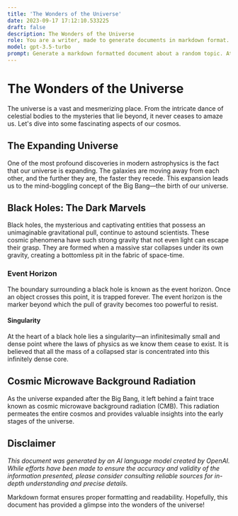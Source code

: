 ```yaml
---
title: 'The Wonders of the Universe'
date: 2023-09-17 17:12:10.533225
draft: false
description: The Wonders of the Universe
role: You are a writer, made to generate documents in markdown format. It is very important that all of the documents you generate are in valid markdown format.
model: gpt-3.5-turbo
prompt: Generate a markdown formatted document about a random topic. At the bottom, include a disclaimer explaining that the document was generated by you. The first line of the document should be the title. Make sure that the entire document is in proper markdown format, using a mix of various tags to make the document visually appealing.
---
```


# The Wonders of the Universe

The universe is a vast and mesmerizing place. From the intricate dance of celestial bodies to the mysteries that lie beyond, it never ceases to amaze us. Let's dive into some fascinating aspects of our cosmos.

## The Expanding Universe

One of the most profound discoveries in modern astrophysics is the fact that our universe is expanding. The galaxies are moving away from each other, and the further they are, the faster they recede. This expansion leads us to the mind-boggling concept of the Big Bang—the birth of our universe.

## Black Holes: The Dark Marvels

Black holes, the mysterious and captivating entities that possess an unimaginable gravitational pull, continue to astound scientists. These cosmic phenomena have such strong gravity that not even light can escape their grasp. They are formed when a massive star collapses under its own gravity, creating a bottomless pit in the fabric of space-time.

### Event Horizon

The boundary surrounding a black hole is known as the event horizon. Once an object crosses this point, it is trapped forever. The event horizon is the marker beyond which the pull of gravity becomes too powerful to resist.

#### Singularity

At the heart of a black hole lies a singularity—an infinitesimally small and dense point where the laws of physics as we know them cease to exist. It is believed that all the mass of a collapsed star is concentrated into this infinitely dense core.

## Cosmic Microwave Background Radiation

As the universe expanded after the Big Bang, it left behind a faint trace known as cosmic microwave background radiation (CMB). This radiation permeates the entire cosmos and provides valuable insights into the early stages of the universe.

## Disclaimer

*This document was generated by an AI language model created by OpenAI. While efforts have been made to ensure the accuracy and validity of the information presented, please consider consulting reliable sources for in-depth understanding and precise details.*

Markdown format ensures proper formatting and readability. Hopefully, this document has provided a glimpse into the wonders of the universe!